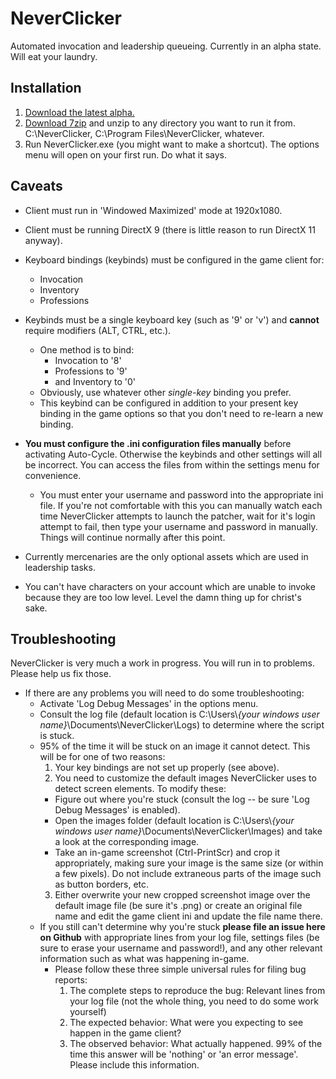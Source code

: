 ﻿# NeverClicker
Automated invocation and leadership queueing. Currently in an alpha state. Will eat your laundry.

## Installation
1. [Download the latest alpha.](https://github.com/nsan1129/NeverClicker/releases/download/v0.2.2-alpha/NeverClicker_0.2.2.7z)
2. [Download 7zip](http://www.7-zip.org/download.html) and unzip to any directory you want to run it from. C:\NeverClicker\, C:\Program Files\NeverClicker\, whatever.
3. Run NeverClicker.exe (you might want to make a shortcut). The options menu will open on your first run. Do what it says.

## Caveats
- Client must run in 'Windowed Maximized' mode at 1920x1080.
- Client must be running DirectX 9 (there is little reason to run DirectX 11 anyway).
- Keyboard bindings (keybinds) must be configured in the game client for:
  - Invocation
  - Inventory
  - Professions
- Keybinds must be a single keyboard key (such as '9' or 'v') and **cannot** require modifiers (ALT, CTRL, etc.).
  - One method is to bind:
    - Invocation to '8'
	- Professions to '9'
	- and Inventory to '0'
  - Obviously, use whatever other *single-key* binding you prefer.
  - This keybind can be configured in addition to your present key binding in the game options so that you don't need to re-learn a new binding.
  
- **You must configure the .ini configuration files manually** before activating Auto-Cycle. Otherwise the keybinds and other settings will all be incorrect. You can access the files from within the settings menu for convenience. 
  - You must enter your username and password into the appropriate ini file. If you're not comfortable with this you can manually watch each time NeverClicker attempts to launch the patcher, wait for it's login attempt to fail, then type your username and password in manually. Things will continue normally after this point.

- Currently mercenaries are the only optional assets which are used in leadership tasks.
- You can't have characters on your account which are unable to invoke because they are too low level. Level the damn thing up for christ's sake.

## Troubleshooting
NeverClicker is very much a work in progress. You will run in to problems. Please help us fix those.

- If there are any problems you will need to do some troubleshooting:
  - Activate 'Log Debug Messages' in the options menu.
  - Consult the log file (default location is C:\Users\\*{your windows user name}*\Documents\NeverClicker\Logs) to determine where the script is stuck.
  - 95% of the time it will be stuck on an image it cannot detect. This will be for one of two reasons:
    1. Your key bindings are not set up properly (see above).
	2. You need to customize the default images NeverClicker uses to detect screen elements. To modify these:
	  * Figure out where you're stuck (consult the log -- be sure 'Log Debug Messages' is enabled).
	  * Open the images folder (default location is C:\Users\\*{your windows user name}*\Documents\NeverClicker\Images) and take a look at the corresponding image.
	  * Take an in-game screenshot (Ctrl-PrintScr) and crop it appropriately, making sure your image is the same size (or within a few pixels). Do not include extraneous parts of the image such as button borders, etc.
	3. Either overwrite your new cropped screenshot image over the default image file (be sure it's .png) or create an original file name and edit the game client ini and update the file name there.
  - If you still can't determine why you're stuck **please file an issue here on Github** with appropriate lines from your log file, settings files (be sure to erase your username and password!), and any other relevant information such as what was happening in-game.
    - Please follow these three simple universal rules for filing bug reports:
	  1. The complete steps to reproduce the bug: Relevant lines from your log file (not the whole thing, you need to do some work yourself)
      2. The expected behavior: What were you expecting to see happen in the game client?
      3. The observed behavior: What actually happened. 99% of the time this answer will be 'nothing' or 'an error message'. Please include this information.
  
	
  

